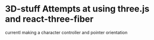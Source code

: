 # 3D-stuff   Attempts at using three.js and react-three-fiber
currentl making a character controller and pointer orientation
